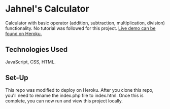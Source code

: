 # Jahnel's Calculator
Calculator with basic operator (addition, subtraction, multiplication, division) functionality. No tutorial was followed for this project.
[Live demo can be found on Heroku.](https://calculator-jm.herokuapp.com/)

## Technologies Used
JavaScript, CSS, HTML.
 
## Set-Up
This repo was modified to deploy on Heroku. After you clone this repo, you'll need to rename the index.php file to index.html. Once this is complete, you can now run and view this project locally.
